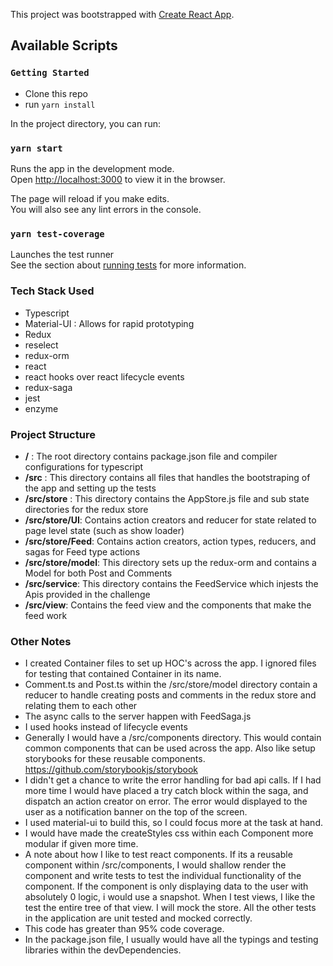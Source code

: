 This project was bootstrapped with [Create React App](https://github.com/facebook/create-react-app).

## Available Scripts

### `Getting Started`

- Clone this repo
- run `yarn install`

In the project directory, you can run:

### `yarn start`

Runs the app in the development mode.<br />
Open [http://localhost:3000](http://localhost:3000) to view it in the browser.

The page will reload if you make edits.<br />
You will also see any lint errors in the console.

### `yarn test-coverage`

Launches the test runner<br />
See the section about [running tests](https://facebook.github.io/create-react-app/docs/running-tests) for more information.

### Tech Stack Used
- Typescript
- Material-UI : Allows for rapid prototyping
- Redux
- reselect
- redux-orm
- react
- react hooks over react lifecycle events
- redux-saga
- jest
- enzyme 

### Project Structure
- **/** : The root directory contains package.json file and compiler configurations for typescript
- **/src** : This directory contains all files that handles the bootstraping of the app and setting up the tests
- **/src/store** : This directory contains the AppStore.js file and sub state directories for the redux store
- **/src/store/UI**: Contains action creators and reducer for state related to page level state (such as show loader)
- **/src/store/Feed**: Contains action creators, action types, reducers, and sagas for Feed type actions
- **/src/store/model**: This directory sets up the redux-orm and contains a Model for both Post and Comments
- **/src/service**: This directory contains the FeedService which injests the Apis provided in the challenge
- **/src/view**: Contains the feed view and the components that make the feed work

### Other Notes
- I created Container files to set up HOC's across the app. I ignored files for testing that contained Container in its name.
- Comment.ts and Post.ts within the /src/store/model directory contain a reducer to handle creating posts and comments in the redux store and relating them to each other
- The async calls to the server happen with FeedSaga.js
- I used hooks instead of lifecycle events
- Generally I would have a /src/components directory. This would contain common components that can be used across the app. Also like setup storybooks for these reusable components. https://github.com/storybookjs/storybook
- I didn't get a chance to write the error handling for bad api calls. If I had more time I would have placed a try catch block within the saga, and dispatch an action creator on error. The error would displayed to the user as a notification banner on the top of the screen.
- I used material-ui to build this, so I could focus more at the task at hand.
- I would have made the createStyles css within each Component more modular if given more time.
- A note about how I like to test react components. If its a reusable component within /src/components, I would shallow render the component and write tests to test the individual functionality of the component. If the component is only displaying data to the user with absolutely 0 logic, i would use a snapshot. When I test views, I like the test the entire tree of that view. I will mock the store. All the other tests in the application are unit tested and mocked correctly. 
- This code has greater than 95% code coverage. 
- In the package.json file, I usually would have all the typings and testing libraries within the devDependencies.
